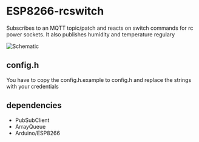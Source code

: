 # ESP8266-rcswitch

Subscribes to an MQTT topic/patch and reacts on switch commands for rc power sockets. It also publishes humidity and temperature regulary

![Schematic](https://raw.githubusercontent.com/b4ckspace/esp8266-rcswitch/master/wiring.png "How to connect")

## config.h

You have to copy the config.h.example to config.h and replace the strings with your credentials

## dependencies

* PubSubClient
* ArrayQueue
* Arduino/ESP8266
